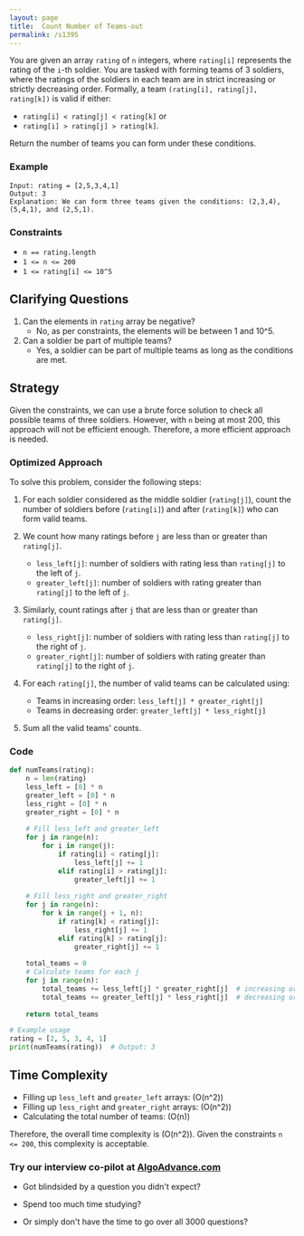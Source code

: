 ```yaml
---
layout: page
title:  Count Number of Teams-out
permalink: /s1395
---
```


You are given an array `rating` of `n` integers, where `rating[i]` represents the rating of the `i`-th soldier. You are tasked with forming teams of 3 soldiers, where the ratings of the soldiers in each team are in strict increasing or strictly decreasing order. Formally, a team `(rating[i], rating[j], rating[k])` is valid if either:

- `rating[i] < rating[j] < rating[k]` or
- `rating[i] > rating[j] > rating[k]`.

Return the number of teams you can form under these conditions.

### Example
```
Input: rating = [2,5,3,4,1]
Output: 3
Explanation: We can form three teams given the conditions: (2,3,4), (5,4,1), and (2,5,1).
```

### Constraints
- `n == rating.length`
- `1 <= n <= 200`
- `1 <= rating[i] <= 10^5`

## Clarifying Questions

1. Can the elements in `rating` array be negative?
   - No, as per constraints, the elements will be between 1 and 10^5.
2. Can a soldier be part of multiple teams?
   - Yes, a soldier can be part of multiple teams as long as the conditions are met.

## Strategy

Given the constraints, we can use a brute force solution to check all possible teams of three soldiers. However, with `n` being at most 200, this approach will not be efficient enough. Therefore, a more efficient approach is needed.

### Optimized Approach

To solve this problem, consider the following steps:

1. For each soldier considered as the middle soldier (`rating[j]`), count the number of soldiers before (`rating[i]`) and after (`rating[k]`) who can form valid teams.
   
2. We count how many ratings before `j` are less than or greater than `rating[j]`.
   - `less_left[j]`: number of soldiers with rating less than `rating[j]` to the left of `j`.
   - `greater_left[j]`: number of soldiers with rating greater than `rating[j]` to the left of `j`.

3. Similarly, count ratings after `j` that are less than or greater than `rating[j]`.
   - `less_right[j]`: number of soldiers with rating less than `rating[j]` to the right of `j`.
   - `greater_right[j]`: number of soldiers with rating greater than `rating[j]` to the right of `j`.

4. For each `rating[j]`, the number of valid teams can be calculated using:
   - Teams in increasing order: `less_left[j] * greater_right[j]`
   - Teams in decreasing order: `greater_left[j] * less_right[j]`

5. Sum all the valid teams' counts.

### Code

```python
def numTeams(rating):
    n = len(rating)
    less_left = [0] * n
    greater_left = [0] * n
    less_right = [0] * n
    greater_right = [0] * n
    
    # Fill less_left and greater_left
    for j in range(n):
        for i in range(j):
            if rating[i] < rating[j]:
                less_left[j] += 1
            elif rating[i] > rating[j]:
                greater_left[j] += 1
                
    # Fill less_right and greater_right
    for j in range(n):
        for k in range(j + 1, n):
            if rating[k] < rating[j]:
                less_right[j] += 1
            elif rating[k] > rating[j]:
                greater_right[j] += 1
                
    total_teams = 0
    # Calculate teams for each j
    for j in range(n):
        total_teams += less_left[j] * greater_right[j]  # increasing order
        total_teams += greater_left[j] * less_right[j]  # decreasing order
        
    return total_teams

# Example usage
rating = [2, 5, 3, 4, 1]
print(numTeams(rating))  # Output: 3
```

## Time Complexity

- Filling up `less_left` and `greater_left` arrays: \(O(n^2)\)
- Filling up `less_right` and `greater_right` arrays: \(O(n^2)\)
- Calculating the total number of teams: \(O(n)\)

Therefore, the overall time complexity is \(O(n^2)\). Given the constraints `n <= 200`, this complexity is acceptable.


### Try our interview co-pilot at [AlgoAdvance.com](https://algoAdvance.com)

- Got blindsided by a question you didn't expect?

- Spend too much time studying?

- Or simply don't have the time to go over all 3000 questions?

